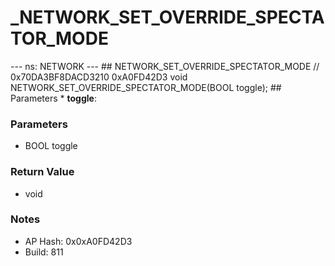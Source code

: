 # _NETWORK_SET_OVERRIDE_SPECTATOR_MODE

--- ns: NETWORK --- ## NETWORK_SET_OVERRIDE_SPECTATOR_MODE  // 0x70DA3BF8DACD3210 0xA0FD42D3 void NETWORK_SET_OVERRIDE_SPECTATOR_MODE(BOOL toggle);   ## Parameters * **toggle**:

### Parameters
* BOOL toggle

### Return Value
* void

### Notes
* AP Hash: 0x0xA0FD42D3
* Build: 811

